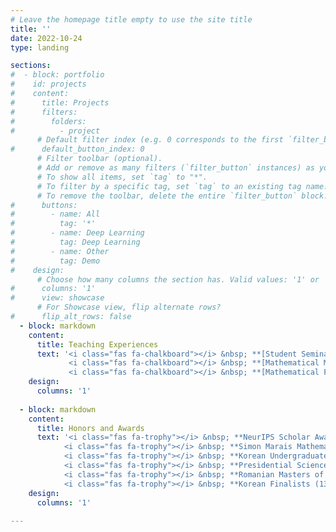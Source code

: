 ```yaml
---
# Leave the homepage title empty to use the site title
title: ''
date: 2022-10-24
type: landing

sections:
#  - block: portfolio
#    id: projects
#    content:
#      title: Projects
#      filters:
#        folders:
#          - project
      # Default filter index (e.g. 0 corresponds to the first `filter_button` instance below).
#      default_button_index: 0
      # Filter toolbar (optional).
      # Add or remove as many filters (`filter_button` instances) as you like.
      # To show all items, set `tag` to "*".
      # To filter by a specific tag, set `tag` to an existing tag name.
      # To remove the toolbar, delete the entire `filter_button` block.
#      buttons:
#        - name: All
#          tag: '*'
#        - name: Deep Learning
#          tag: Deep Learning
#        - name: Other
#          tag: Demo
#    design:
      # Choose how many columns the section has. Valid values: '1' or '2'.
#      columns: '1'
#      view: showcase
      # For Showcase view, flip alternate rows?
#      flip_alt_rows: false
  - block: markdown
    content:
      title: Teaching Experiences
      text: '<i class="fas fa-chalkboard"></i> &nbsp; **[Student Seminar](/content/project/example/index.md)**, 2024 Spring <br><br>
             <i class="fas fa-chalkboard"></i> &nbsp; **[Mathematical Machine Learning Theory](https://ernestryu.com/courses/MLT.html)**, 2024 Spring <br><br>
             <i class="fas fa-chalkboard"></i> &nbsp; **[Mathematical Foundation of  Deep Neural Networks](https://ernestryu.com/courses/deep_learning.html)**, 2022 Fall'
    design:
      columns: '1'
    
  - block: markdown
    content:
      title: Honors and Awards
      text: '<i class="fas fa-trophy"></i> &nbsp; **NeurIPS Scholar Award**, 2023 <br><br>
            <i class="fas fa-trophy"></i> &nbsp; **Simon Marais Mathematics Competition, 3rd prize**, 2021 <br><br>
            <i class="fas fa-trophy"></i> &nbsp; **Korean Undergraduates Mathematics Competition, Gold Prize**, 2020, 2021 <br><br>
            <i class="fas fa-trophy"></i> &nbsp; **Presidential Science Scholarship from Korea Student Aid Foundation**, 2020 - 2023 <br><br>
            <i class="fas fa-trophy"></i> &nbsp; **Romanian Masters of Mathematics, Silver Medal**, 2019  <br><br>
            <i class="fas fa-trophy"></i> &nbsp; **Korean Finalists (13 students) for International Mathematical Olympiad (IMO)**, 2018, 2019'
    design:
      columns: '1'
    
---
```

